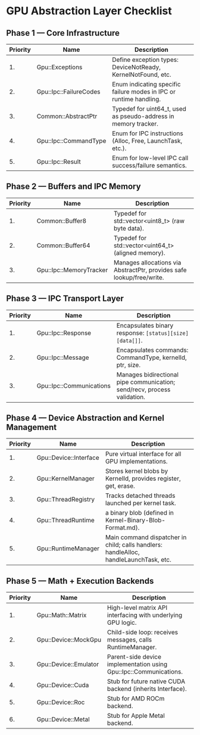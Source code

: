 GPU Abstraction Layer Checklist
===============================

## Phase 1 — Core Infrastructure

| Priority | Name                   | Description                                                        |
|----------|------------------------|--------------------------------------------------------------------|
| 1.       | Gpu::Exceptions        | Define exception types: DeviceNotReady, KernelNotFound, etc.       |
| 2.       | Gpu::Ipc::FailureCodes | Enum indicating specific failure modes in IPC or runtime handling. |
| 3.       | Common::AbstractPtr    | Typedef for uint64_t, used as pseudo-address in memory tracker.    |
| 4.       | Gpu::Ipc::CommandType  | Enum for IPC instructions (Alloc, Free, LaunchTask, etc.).         |
| 5.       | Gpu::Ipc::Result       | Enum for low-level IPC call success/failure semantics.             |

## Phase 2 — Buffers and IPC Memory

| Priority | Name                    | Description                                                           |
|----------|-------------------------|-----------------------------------------------------------------------|
| 1.       | Common::Buffer8         | Typedef for std::vector<uint8_t> (raw byte data).                     |
| 2.       | Common::Buffer64        | Typedef for std::vector<uint64_t> (aligned memory).                   |
| 3.       | Gpu::Ipc::MemoryTracker | Manages allocations via AbstractPtr, provides safe lookup/free/write. |

## Phase 3 — IPC Transport Layer

| Priority | Name                     | Description                                                              |
|----------|--------------------------|--------------------------------------------------------------------------|
| 1.       | Gpu::Ipc::Response       | Encapsulates binary response: `[status][size][data[]]`.                  |
| 2.       | Gpu::Ipc::Message        | Encapsulates commands: CommandType, kernelId, ptr, size.                 |
| 3.       | Gpu::Ipc::Communications | Manages bidirectional pipe communication; send/recv, process validation. |

## Phase 4 — Device Abstraction and Kernel Management

| Priority | Name                   | Description                                                                           |
|----------|------------------------|---------------------------------------------------------------------------------------|
| 1.       | Gpu::Device::Interface | Pure virtual interface for all GPU implementations.                                   |
| 2.       | Gpu::KernelManager     | Stores kernel blobs by KernelId, provides register, get, erase.                       |
| 3.       | Gpu::ThreadRegistry    | Tracks detached threads launched per kernel task.                                     |
| 4.       | Gpu::ThreadRuntime     | a binary blob (defined in Kernel-Binary-Blob-Format.md).                              |
| 5.       | Gpu::RuntimeManager    | Main command dispatcher in child; calls handlers: handleAlloc, handleLaunchTask, etc. |

## Phase 5 — Math + Execution Backends

| Priority | Name                  | Description                                                       |
|----------|-----------------------|-------------------------------------------------------------------|
| 1.       | Gpu::Math::Matrix     | High-level matrix API interfacing with underlying GPU logic.      |
| 2.       | Gpu::Device::MockGpu  | Child-side loop: receives messages, calls RuntimeManager.         |
| 3.       | Gpu::Device::Emulator | Parent-side device implementation using Gpu::Ipc::Communications. |
| 4.       | Gpu::Device::Cuda     | Stub for future native CUDA backend (inherits Interface).         |
| 5.       | Gpu::Device::Roc      | Stub for AMD ROCm backend.                                        |
| 6.       | Gpu::Device::Metal    | Stub for Apple Metal backend.                                     |

